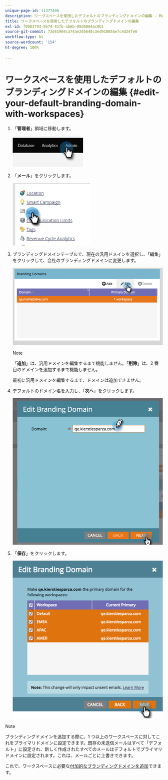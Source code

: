 ```yaml
---
unique-page-id: 11377406
description: ワークスペースを使用したデフォルトのブランディングドメインの編集 - Marketo ドキュメント - 製品ドキュメント
title: ワークスペースを使用したデフォルトのブランディングドメインの編集
exl-id: f0982793-5b74-41fb-ab6b-08d4084ac9b1
source-git-commit: 73d41904ca74ae265648c3ed91805be7c4d24fe0
workflow-type: ht
source-wordcount: '154'
ht-degree: 100%

---
```


# ワークスペースを使用したデフォルトのブランディングドメインの編集 {#edit-your-default-branding-domain-with-workspaces}

1. 「**管理者**」領域に移動します。

   ![](assets/edit-your-default-branding-domain-with-workspaces-1.png)

1. 「**メール**」をクリックします。

   ![](assets/edit-your-default-branding-domain-with-workspaces-2.png)

1. ブランディングドメインテーブルで、現在の汎用ドメインを選択し、「編集」をクリックして、会社のブランディングドメインに変更します。

   ![](assets/edit-your-default-branding-domain-with-workspaces-3.png)

   >[!NOTE]
   >
   >「**追加**」は、汎用ドメインを編集するまで機能しません。「**削除**」は、2 番目のドメインを追加するまで機能しません。
   >
   >最初に汎用ドメインを編集するまで、ドメインは追加できません。

1. デフォルトのドメイン名を入力し、「**次へ**」をクリックします。

   ![](assets/edit-your-default-branding-domain-with-workspaces-4.png)

1. 「**保存**」をクリックします。

   ![](assets/edit-your-default-branding-domain-with-workspaces-5.png)

>[!NOTE]
>
>ブランディングドメインを追加する際に、1 つ以上のワークスペースに対してこれをプライマリドメインに設定できます。既存の未送信メールはすべて「デフォルト」に設定され、新しく作成されたすべてのメールはデフォルトでプライマリドメインに設定されます。これは、メールごとに上書きできます。

これで、ワークスペースに必要な[付加的なブランディングドメインを追加](/help/marketo/product-docs/administration/email-setup/add-multiple-branding-domains/add-an-additional-branding-domain-with-workspaces.md)できます。
